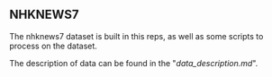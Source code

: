 ## NHKNEWS7

The nhknews7 dataset is built in this reps, as well as some scripts to process on the dataset.

The description of data can be found in the "_data\_description.md_".